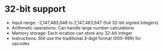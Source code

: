 ﻿
# 32-bit support 

- Input range: -2,147,483,648 to 2,147,483,647 (full 32-bit signed integers)
- Arithmetic operations: Can handle large number calculations
- Memory storage: Each location can store any 32-bit integer
- Instructions: Still use the traditional 3-digit format (000-999) for opcodes